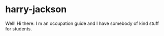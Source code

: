 # harry-jackson
Well! Hi there: I m an occupation guide and I have somebody of kind stuff for students.

